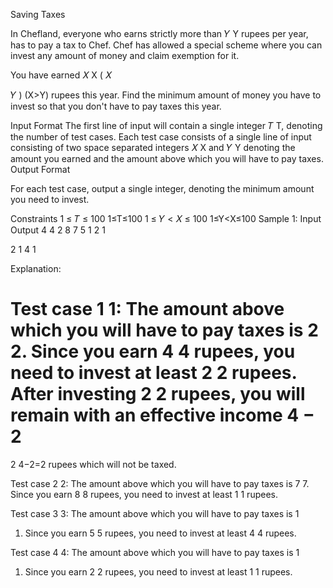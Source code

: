 Saving Taxes

In Chefland, everyone who earns strictly more than 
𝑌
Y rupees per year, has to pay a tax to Chef. Chef has allowed a special scheme where you can invest any amount of money and claim exemption for it.

You have earned 
𝑋
X 
(
𝑋
>
𝑌
)
(X>Y) rupees this year. Find the minimum amount of money you have to invest so that you don't have to pay taxes this year.

Input Format
The first line of input will contain a single integer 
𝑇
T, denoting the number of test cases.
Each test case consists of a single line of input consisting of two space separated integers 
𝑋
X and 
𝑌
Y denoting the amount you earned and the amount above which you will have to pay taxes.
Output Format

For each test case, output a single integer, denoting the minimum amount you need to invest.

Constraints
1
≤
𝑇
≤
100
1≤T≤100
1
≤
𝑌
<
𝑋
≤
100
1≤Y<X≤100
Sample 1:
Input
Output
4
4 2
8 7
5 1
2 1

2
1
4
1

Explanation:

Test case 
1
1: The amount above which you will have to pay taxes is 
2
2. Since you earn 
4
4 rupees, you need to invest at least 
2
2 rupees. After investing 
2
2 rupees, you will remain with an effective income 
4
−
2
=
2
4−2=2 rupees which will not be taxed.

Test case 
2
2: The amount above which you will have to pay taxes is 
7
7. Since you earn 
8
8 rupees, you need to invest at least 
1
1 rupees.

Test case 
3
3: The amount above which you will have to pay taxes is 
1
1. Since you earn 
5
5 rupees, you need to invest at least 
4
4 rupees.

Test case 
4
4: The amount above which you will have to pay taxes is 
1
1. Since you earn 
2
2 rupees, you need to invest at least 
1
1 rupees.